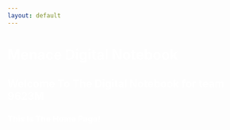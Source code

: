 ```yaml
---
layout: default
---
```

<body text="#ffffff">

# Menace Digital Notebook

## Welcome To The Digital Notebook for team 9623M
### This Is The Home Page!
